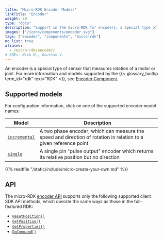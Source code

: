 ```yaml
---
title: "Micro-RDK Encoder Models"
linkTitle: "Encoder"
weight: 30
type: "docs"
description: "Support in the micro-RDK for encoders, a special type of sensor that measures rotation of a motor or joint."
images: ["/icons/components/encoder.svg"]
tags: ["encoder", "components", "micro-rdk"]
no_list: true
aliases:
  - /micro-rdk/encoder/
# SMEs: Nick M., Gautham V.
---
```


An encoder is a special type of sensor that measures rotation of a motor or joint.
For more information and models supported by the {{< glossary_tooltip term_id="rdk" text="RDK" >}}, see [Encoder Component](/components/encoder/).

## Supported models

For configuration information, click on one of the supported encoder model names:

<!-- prettier-ignore -->
| Model | Description |
| ----- | ----------- |
| [`incremental`](incremental/) | A two phase encoder, which can measure the speed and direction of rotation in relation to a given reference point |
| [`single`](single/) | A single pin "pulse output" encoder which returns its relative position but no direction |

{{% readfile "/static/include/micro-create-your-own.md" %}}

## API

The micro-RDK [encoder API](/components/encoder/#api) supports only the following supported client SDK API methods, which operate the same ways as those in the full-featured RDK:

- [`ResetPosition()`](/components/encoder/#resetposition)
- [`GetPosition()`](/components/encoder/#getposition)
- [`GetProperties()`](/components/encoder/#getproperties)
- [`DoCommand()`](/components/encoder/#docommand)
